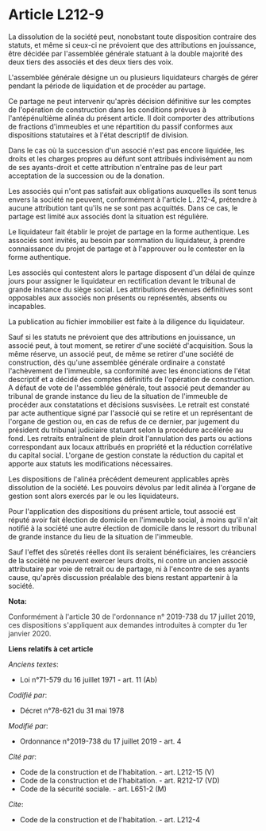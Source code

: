 # Article L212-9

La dissolution de la société peut, nonobstant toute disposition contraire des statuts, et même si ceux-ci ne prévoient que
des attributions en jouissance, être décidée par l'assemblée générale statuant à la double majorité des deux tiers des
associés et des deux tiers des voix.

L'assemblée générale désigne un ou plusieurs liquidateurs chargés de gérer pendant la période de liquidation et de procéder
au partage.

Ce partage ne peut intervenir qu'après décision définitive sur les comptes de l'opération de construction dans les conditions
prévues à l'antépénultième alinéa du présent article. Il doit comporter des attributions de fractions d'immeubles et une
répartition du passif conformes aux dispositions statutaires et à l'état descriptif de division.

Dans le cas où la succession d'un associé n'est pas encore liquidée, les droits et les charges propres au défunt sont
attribués indivisément au nom de ses ayants-droit et cette attribution n'entraîne pas de leur part acceptation de la
succession ou de la donation.

Les associés qui n'ont pas satisfait aux obligations auxquelles ils sont tenus envers la société ne peuvent, conformément à
l'article L. 212-4, prétendre à aucune attribution tant qu'ils ne se sont pas acquittés. Dans ce cas, le partage est limité
aux associés dont la situation est régulière.

Le liquidateur fait établir le projet de partage en la forme authentique. Les associés sont invités, au besoin par sommation
du liquidateur, à prendre connaissance du projet de partage et à l'approuver ou le contester en la forme authentique.

Les associés qui contestent alors le partage disposent d'un délai de quinze jours pour assigner le liquidateur en
rectification devant le tribunal de grande instance du siège social. Les attributions devenues définitives sont opposables
aux associés non présents ou représentés, absents ou incapables.

La publication au fichier immobilier est faite à la diligence du liquidateur.

Sauf si les statuts ne prévoient que des attributions en jouissance, un associé peut, à tout moment, se retirer d'une société
d'acquisition. Sous la même réserve, un associé peut, de même se retirer d'une société de construction, dès qu'une assemblée
générale ordinaire a constaté l'achèvement de l'immeuble, sa conformité avec les énonciations de l'état descriptif et a
décidé des comptes définitifs de l'opération de construction. A défaut de vote de l'assemblée générale, tout associé peut
demander au tribunal de grande instance du lieu de la situation de l'immeuble de procéder aux constatations et décisions
susvisées. Le retrait est constaté par acte authentique signé par l'associé qui se retire et un représentant de l'organe de
gestion ou, en cas de refus de ce dernier, par jugement du président du tribunal judiciaire statuant selon la procédure
accélérée au fond. Les retraits entraînent de plein droit l'annulation des parts ou actions correspondant aux locaux
attribués en propriété et la réduction corrélative du capital social. L'organe de gestion constate la réduction du capital et
apporte aux statuts les modifications nécessaires.

Les dispositions de l'alinéa précédent demeurent applicables après dissolution de la société. Les pouvoirs dévolus par ledit
alinéa à l'organe de gestion sont alors exercés par le ou les liquidateurs.

Pour l'application des dispositions du présent article, tout associé est réputé avoir fait élection de domicile en l'immeuble
social, à moins qu'il n'ait notifié à la société une autre élection de domicile dans le ressort du tribunal de grande
instance du lieu de la situation de l'immeuble.

Sauf l'effet des sûretés réelles dont ils seraient bénéficiaires, les créanciers de la société ne peuvent exercer leurs
droits, ni contre un ancien associé attributaire par voie de retrait ou de partage, ni à l'encontre de ses ayants cause,
qu'après discussion préalable des biens restant appartenir à la société.

**Nota:**

<font color="#333333">Conformément à l'article 30 de l'ordonnance n° 2019-738 du 17 juillet 2019, ces dispositions
s'appliquent aux demandes introduites à compter du 1er janvier 2020.</font>

**Liens relatifs à cet article**

_Anciens textes_:

  - Loi n°71-579 du 16 juillet 1971 - art. 11 (Ab)

_Codifié par_:

  - Décret n°78-621 du 31 mai 1978

_Modifié par_:

  - Ordonnance n°2019-738 du 17 juillet 2019 - art. 4

_Cité par_:

  - Code de la construction et de l'habitation. - art. L212-15 (V)
  - Code de la construction et de l'habitation. - art. R212-17 (VD)
  - Code de la sécurité sociale. - art. L651-2 (M)

_Cite_:

  - Code de la construction et de l'habitation. - art. L212-4
